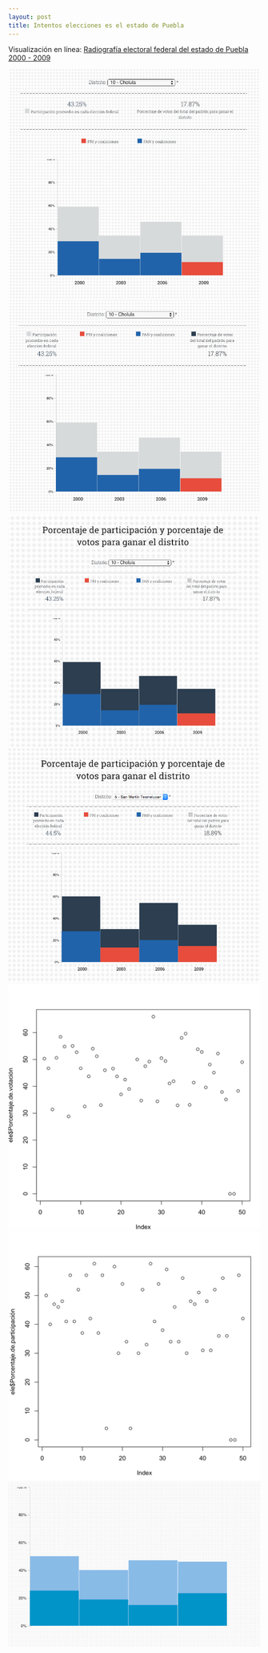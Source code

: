 ```yaml
---
layout: post
title: Intentos elecciones es el estado de Puebla
---
```


Visualización en línea: [Radiografía electoral federal del estado de Puebla
2000 - 2009](http://gobiernofacil.com/herramientas/radiografia-electoral-puebla)

![_config.yml](/images/2015/05/01/elecciones-1.png)
![_config.yml](/images/2015/05/01/elecciones-2.png)
![_config.yml](/images/2015/05/01/elecciones-3.png)
![_config.yml](/images/2015/05/01/elecciones-4.png)
![_config.yml](/images/2015/05/01/elecciones-5.png)
![_config.yml](/images/2015/05/01/elecciones-6.png)
![_config.yml](/images/2015/05/01/elecciones-7.png)